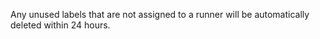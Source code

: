  Any unused labels that are not assigned to a runner will be automatically deleted within 24 hours.
